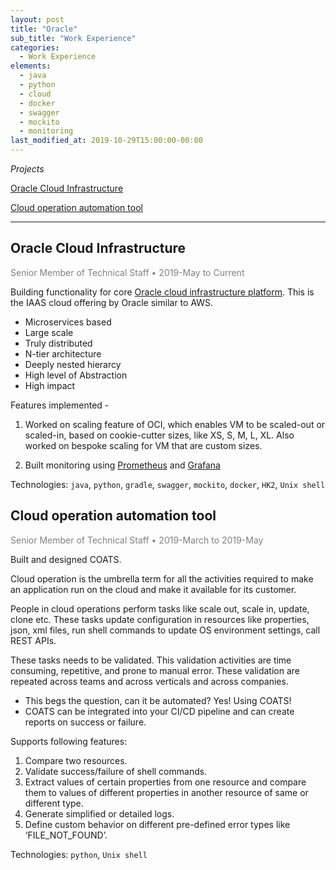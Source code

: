 ```yaml
---
layout: post
title: "Oracle"
sub_title: "Work Experience"
categories:
  - Work Experience
elements:
  - java
  - python
  - cloud
  - docker
  - swagger
  - mockito
  - monitoring
last_modified_at: 2019-10-29T15:00:00-00:00
---
```


*Projects*

[Oracle Cloud Infrastructure](#oracle-cloud-infrastructure)

[Cloud operation automation tool](#cloud-operation-automation-tool)

---

## Oracle Cloud Infrastructure

<span style="color:grey">Senior Member of Technical Staff &#8226; 2019-May to Current</span> 


Building functionality for core [Oracle cloud infrastructure platform](https://cloud.oracle.com/en_US/iaas "OCI"). This is the IAAS cloud offering by Oracle similar to AWS.

* Microservices based
* Large scale
* Truly distributed
* N-tier architecture
* Deeply nested hierarcy
* High level of Abstraction
* High impact

Features implemented -

1. Worked on scaling feature of OCI, which enables VM to be scaled-out or scaled-in, based on cookie-cutter sizes, like XS, S, M, L, XL. Also worked on bespoke scaling for VM that are custom sizes.

2. Built monitoring using [Prometheus](https://prometheus.io/ "Prometheus") and [Grafana](https://grafana.com/ "Grafana")

Technologies: `java`, `python`, `gradle`, `swagger`, `mockito`, `docker`, `HK2`, `Unix shell`

## Cloud operation automation tool

<span style="color:grey">Senior Member of Technical Staff &#8226; 2019-March to 2019-May</span> 

Built and designed COATS.

Cloud operation is the umbrella term for all the activities required to make an application run on the cloud and make it available for its customer. 

People in cloud operations perform tasks like scale out, scale in, update, clone etc. These tasks update configuration in resources like properties, json, xml files, run shell commands to update OS environment settings, call REST APIs. 

These tasks needs to be validated. This validation activities are time consuming, repetitive, and prone to manual error. These validation are repeated across teams and across verticals and across companies. 

* This begs the question, can it be automated? Yes! Using COATS!
* COATS can be integrated into your CI/CD pipeline and can create reports on success or failure.

Supports following features:

1. Compare two resources.
2. Validate success/failure of shell commands.
3. Extract values of certain properties from one resource and compare them to values of different properties in another resource of same or different type.
4. Generate simplified or detailed logs.
5. Define custom behavior on different pre-defined error types like ‘FILE_NOT_FOUND’.

Technologies: `python`, `Unix shell`